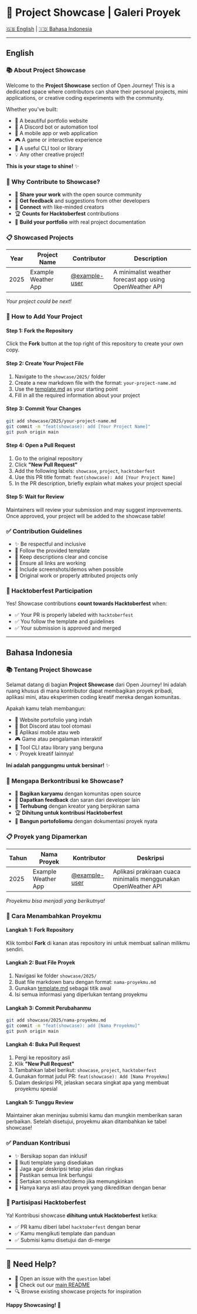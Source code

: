 # 🌟 Project Showcase | Galeri Proyek

[🇬🇧 English](#english) | [🇮🇩 Bahasa Indonesia](#bahasa-indonesia)

---

## English

### 📚 About Project Showcase

Welcome to the **Project Showcase** section of Open Journey! This is a dedicated space where contributors can share their personal projects, mini applications, or creative coding experiments with the community.

Whether you've built:
- 🎨 A beautiful portfolio website
- 🤖 A Discord bot or automation tool
- 📱 A mobile app or web application
- 🎮 A game or interactive experience
- 🔧 A useful CLI tool or library
- 💡 Any other creative project!

**This is your stage to shine!** ✨

### 🎯 Why Contribute to Showcase?

- 📢 **Share your work** with the open source community
- 🌱 **Get feedback** and suggestions from other developers
- 🤝 **Connect** with like-minded creators
- 🏆 **Counts for Hacktoberfest** contributions
- 💼 **Build your portfolio** with real project documentation

### 📋 Showcased Projects

| Year | Project Name | Contributor | Description |
|------|-------------|-------------|-------------|
| 2025 | Example Weather App | [@example-user](https://github.com/example-user) | A minimalist weather forecast app using OpenWeather API |

*Your project could be next!*

### 🚀 How to Add Your Project

#### Step 1: Fork the Repository
Click the **Fork** button at the top right of this repository to create your own copy.

#### Step 2: Create Your Project File
1. Navigate to the `showcase/2025/` folder
2. Create a new markdown file with the format: `your-project-name.md`
3. Use the [template.md](./template.md) as your starting point
4. Fill in all the required information about your project

#### Step 3: Commit Your Changes
```bash
git add showcase/2025/your-project-name.md
git commit -m "feat(showcase): add [Your Project Name]"
git push origin main
```

#### Step 4: Open a Pull Request
1. Go to the original repository
2. Click **"New Pull Request"**
3. Add the following labels: `showcase`, `project`, `hacktoberfest`
4. Use this PR title format: `feat(showcase): Add [Your Project Name]`
5. In the PR description, briefly explain what makes your project special

#### Step 5: Wait for Review
Maintainers will review your submission and may suggest improvements. Once approved, your project will be added to the showcase table!

### ✅ Contribution Guidelines

- ✨ Be respectful and inclusive
- 📝 Follow the provided template
- 🎯 Keep descriptions clear and concise
- 🔗 Ensure all links are working
- 📸 Include screenshots/demos when possible
- 💯 Original work or properly attributed projects only

### 🎃 Hacktoberfest Participation

Yes! Showcase contributions **count towards Hacktoberfest** when:
- ✅ Your PR is properly labeled with `hacktoberfest`
- ✅ You follow the template and guidelines
- ✅ Your submission is approved and merged

---

## Bahasa Indonesia

### 📚 Tentang Project Showcase

Selamat datang di bagian **Project Showcase** dari Open Journey! Ini adalah ruang khusus di mana kontributor dapat membagikan proyek pribadi, aplikasi mini, atau eksperimen coding kreatif mereka dengan komunitas.

Apakah kamu telah membangun:
- 🎨 Website portofolio yang indah
- 🤖 Bot Discord atau tool otomasi
- 📱 Aplikasi mobile atau web
- 🎮 Game atau pengalaman interaktif
- 🔧 Tool CLI atau library yang berguna
- 💡 Proyek kreatif lainnya!

**Ini adalah panggungmu untuk bersinar!** ✨

### 🎯 Mengapa Berkontribusi ke Showcase?

- 📢 **Bagikan karyamu** dengan komunitas open source
- 🌱 **Dapatkan feedback** dan saran dari developer lain
- 🤝 **Terhubung** dengan kreator yang berpikiran sama
- 🏆 **Dihitung untuk kontribusi Hacktoberfest**
- 💼 **Bangun portofoliomu** dengan dokumentasi proyek nyata

### 📋 Proyek yang Dipamerkan

| Tahun | Nama Proyek | Kontributor | Deskripsi |
|-------|-------------|-------------|-----------|
| 2025 | Example Weather App | [@example-user](https://github.com/example-user) | Aplikasi prakiraan cuaca minimalis menggunakan OpenWeather API |

*Proyekmu bisa menjadi yang berikutnya!*

### 🚀 Cara Menambahkan Proyekmu

#### Langkah 1: Fork Repository
Klik tombol **Fork** di kanan atas repository ini untuk membuat salinan milikmu sendiri.

#### Langkah 2: Buat File Proyek
1. Navigasi ke folder `showcase/2025/`
2. Buat file markdown baru dengan format: `nama-proyekmu.md`
3. Gunakan [template.md](./template.md) sebagai titik awal
4. Isi semua informasi yang diperlukan tentang proyekmu

#### Langkah 3: Commit Perubahanmu
```bash
git add showcase/2025/nama-proyekmu.md
git commit -m "feat(showcase): add [Nama Proyekmu]"
git push origin main
```

#### Langkah 4: Buka Pull Request
1. Pergi ke repository asli
2. Klik **"New Pull Request"**
3. Tambahkan label berikut: `showcase`, `project`, `hacktoberfest`
4. Gunakan format judul PR: `feat(showcase): Add [Nama Proyekmu]`
5. Dalam deskripsi PR, jelaskan secara singkat apa yang membuat proyekmu spesial

#### Langkah 5: Tunggu Review
Maintainer akan meninjau submisi kamu dan mungkin memberikan saran perbaikan. Setelah disetujui, proyekmu akan ditambahkan ke tabel showcase!

### ✅ Panduan Kontribusi

- ✨ Bersikap sopan dan inklusif
- 📝 Ikuti template yang disediakan
- 🎯 Jaga agar deskripsi tetap jelas dan ringkas
- 🔗 Pastikan semua link berfungsi
- 📸 Sertakan screenshot/demo jika memungkinkan
- 💯 Hanya karya asli atau proyek yang dikreditkan dengan benar

### 🎃 Partisipasi Hacktoberfest

Ya! Kontribusi showcase **dihitung untuk Hacktoberfest** ketika:
- ✅ PR kamu diberi label `hacktoberfest` dengan benar
- ✅ Kamu mengikuti template dan panduan
- ✅ Submisi kamu disetujui dan di-merge

---

## 🤝 Need Help?

- 💬 Open an issue with the `question` label
- 📖 Check out our [main README](../README.md)
- 🔍 Browse existing showcase projects for inspiration

**Happy Showcasing!** 🎉
